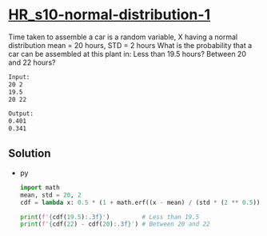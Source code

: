 # [HR_s10-normal-distribution-1](https://www.hackerrank.com/challenges/s10-normal-distribution-1)

Time taken to assemble a car is a random variable, X having a normal distribution mean = 20 hours, STD = 2 hours
What is the probability that a car can be assembled at this plant in:
Less than 19.5 hours?
Between 20 and 22 hours?

```txt
Input:
20 2
19.5
20 22

Output:
0.401
0.341
```

## Solution

* py

  ```py
  import math
  mean, std = 20, 2
  cdf = lambda x: 0.5 * (1 + math.erf((x - mean) / (std * (2 ** 0.5))))

  print(f'{cdf(19.5):.3f}')         # Less than 19.5
  print(f'{cdf(22) - cdf(20):.3f}') # Between 20 and 22
  ```
